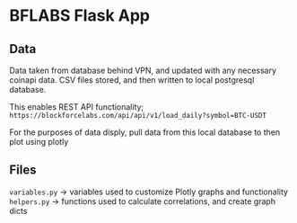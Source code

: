 # BFLABS Flask App

## Data
Data taken from database behind VPN, and updated with any necessary coinapi data.
CSV files stored, and then written to local postgresql database.

This enables REST API functionality; `https://blockforcelabs.com/api/api/v1/load_daily?symbol=BTC-USDT`

For the purposes of data disply, pull data from this local database to then plot using plotly

## Files
`variables.py` -> variables used to customize Plotly graphs and functionality
`helpers.py`   -> functions used to calculate correlations, and create graph dicts

